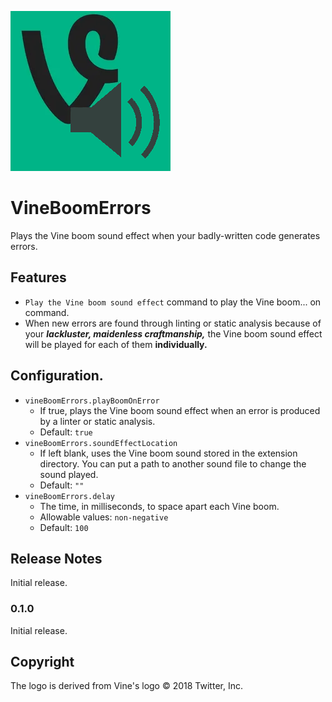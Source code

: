 ![VineBoomErrors Logo](images/icon.png)

# VineBoomErrors

Plays the Vine boom sound effect when your badly-written code generates errors.

## Features

- `Play the Vine boom sound effect` command to play the Vine boom... on command.
- When new errors are found through linting or static analysis because of your **_lackluster, maidenless craftmanship,_** the Vine boom sound effect will be played for each of them **individually.**

## Configuration.

- `vineBoomErrors.playBoomOnError`
    - If true, plays the Vine boom sound effect when an error is produced by a linter or static analysis.
    - Default: `true`  
- `vineBoomErrors.soundEffectLocation`
    - If left blank, uses the Vine boom sound stored in the extension directory. You can put a path to another sound file to change the sound played.
    - Default: `""`
- `vineBoomErrors.delay`
    - The time, in milliseconds, to space apart each Vine boom.
    - Allowable values: `non-negative`
    - Default: `100`
  
## Release Notes

Initial release.

### 0.1.0

Initial release.

## Copyright

The logo is derived from Vine's logo © 2018 Twitter, Inc.
